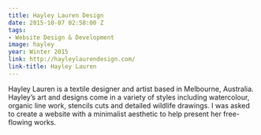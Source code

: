 ```yaml
---
title: Hayley Lauren Design
date: 2015-10-07 02:58:00 Z
tags:
- Website Design & Development
image: hayley
year: Winter 2015
link: http://hayleylaurendesign.com/
link-title: Hayley Lauren
---
```


Hayley Lauren is a textile designer and artist based in Melbourne, Australia. Hayley&rsquo;s art and designs come in a variety of styles including watercolour, organic line work, stencils cuts and detailed wildlife drawings. I was asked to create a website with a minimalist aesthetic to help present her free-flowing works.

